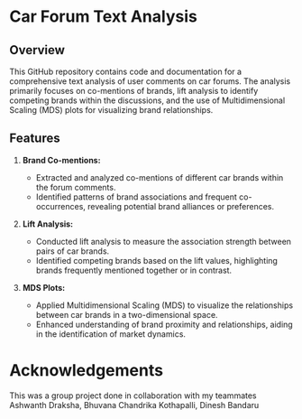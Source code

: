 # Car Forum Text Analysis

## Overview

This GitHub repository contains code and documentation for a comprehensive text analysis of user comments on car forums. The analysis primarily focuses on co-mentions of brands, lift analysis to identify competing brands within the discussions, and the use of Multidimensional Scaling (MDS) plots for visualizing brand relationships.

## Features

1. **Brand Co-mentions:**
   - Extracted and analyzed co-mentions of different car brands within the forum comments.
   - Identified patterns of brand associations and frequent co-occurrences, revealing potential brand alliances or preferences.

2. **Lift Analysis:**
   - Conducted lift analysis to measure the association strength between pairs of car brands.
   - Identified competing brands based on the lift values, highlighting brands frequently mentioned together or in contrast.

3. **MDS Plots:**
   - Applied Multidimensional Scaling (MDS) to visualize the relationships between car brands in a two-dimensional space.
   - Enhanced understanding of brand proximity and relationships, aiding in the identification of market dynamics.

# Acknowledgements

This was a group project done in collaboration with my teammates Ashwanth Draksha, Bhuvana Chandrika Kothapalli, Dinesh Bandaru
